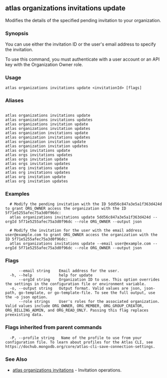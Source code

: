 ## atlas organizations invitations update

Modifies the details of the specified pending invitation to your organization.


### Synopsis

You can use either the invitation ID or the user's email address to specify the invitation.

To use this command, you must authenticate with a user account or an API key with the Organization Owner role.


### Usage
```
atlas organizations invitations update <invitationId> [flags]
```

### Aliases
```

atlas organizations invitations update
atlas organizations invitations updates
atlas organizations invitation update
atlas organizations invitation updates
atlas organization invitations update
atlas organization invitations updates
atlas organization invitation update
atlas organization invitation updates
atlas orgs invitations update
atlas orgs invitations updates
atlas orgs invitation update
atlas orgs invitation updates
atlas org invitations update
atlas org invitations updates
atlas org invitation update
atlas org invitation updates
```

### Examples

```
  # Modify the pending invitation with the ID 5dd56c847a3e5a1f363d424d to grant ORG_OWNER access the organization with the ID 5f71e5255afec75a3d0f96dc:
  atlas organizations invitations update 5dd56c847a3e5a1f363d424d --orgId 5f71e5255afec75a3d0f96dc --role ORG_OWNER --output json
		
  # Modify the invitation for the user with the email address user@example.com to grant ORG_OWNER access the organization with the ID 5f71e5255afec75a3d0f96dc:
  atlas organizations invitations update --email user@example.com --orgId 5f71e5255afec75a3d0f96dc --role ORG_OWNER --output json
```


### Flags

```
      --email string    Email address for the user.
  -h, --help            help for update
      --orgId string    Organization ID to use. This option overrides the settings in the configuration file or environment variable.
  -o, --output string   Output format. Valid values are json, json-path, go-template, or go-template-file. To see the full output, use the -o json option.
      --role strings    User's roles for the associated organization. Valid values include ORG_OWNER, ORG_MEMBER, ORG_GROUP_CREATOR, ORG_BILLING_ADMIN, and ORG_READ_ONLY. Passing this flag replaces preexisting data.

```


### Flags inherited from parent commands

```
  -P, --profile string   Name of the profile to use from your configuration file. To learn about profiles for the Atlas CLI, see https://dochub.mongodb.org/core/atlas-cli-save-connection-settings.

```

### See Also


* [atlas organizations invitations](atlas_organizations_invitations.md)	- Invitation operations.




